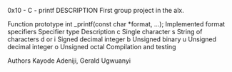 0x10 - C - printf
DESCRIPTION
First group project in the alx.

Function prototype
int _printf(const char *format, ...);
Implemented format specifiers
Specifier type	Description
c	Single character
s	String of characters
d or i	Signed decimal integer
b	Unsigned binary
u	Unsigned decimal integer
o	Unsigned octal
Compilation and testing

Authors
Kayode Adeniji, Gerald Ugwuanyi
